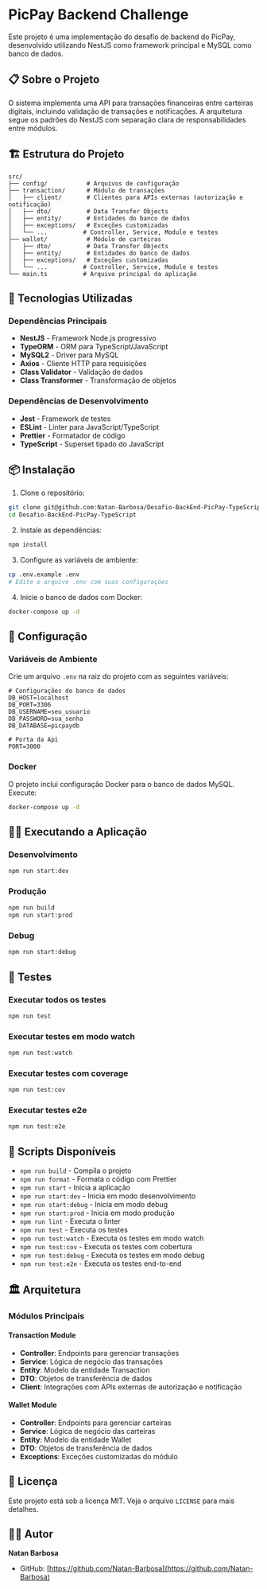 # PicPay Backend Challenge

Este projeto é uma implementação do desafio de backend do PicPay, desenvolvido utilizando NestJS como framework principal e MySQL como banco de dados.

## 📋 Sobre o Projeto

O sistema implementa uma API para transações financeiras entre carteiras digitais, incluindo validação de transações e notificações. A arquitetura segue os padrões do NestJS com separação clara de responsabilidades entre módulos.

## 🏗️ Estrutura do Projeto

```
src/
├── config/           # Arquivos de configuração
├── transaction/      # Módulo de transações
│   ├── client/       # Clientes para APIs externas (autorização e notificação)
│   ├── dto/          # Data Transfer Objects
│   ├── entity/       # Entidades do banco de dados
│   ├── exceptions/   # Exceções customizadas
│   └── ...          # Controller, Service, Module e testes
├── wallet/           # Módulo de carteiras
│   ├── dto/          # Data Transfer Objects
│   ├── entity/       # Entidades do banco de dados
│   ├── exceptions/   # Exceções customizadas
│   └── ...          # Controller, Service, Module e testes
└── main.ts          # Arquivo principal da aplicação
```

## 🚀 Tecnologias Utilizadas

### Dependências Principais

- **NestJS** - Framework Node.js progressivo
- **TypeORM** - ORM para TypeScript/JavaScript
- **MySQL2** - Driver para MySQL
- **Axios** - Cliente HTTP para requisições
- **Class Validator** - Validação de dados
- **Class Transformer** - Transformação de objetos

### Dependências de Desenvolvimento

- **Jest** - Framework de testes
- **ESLint** - Linter para JavaScript/TypeScript
- **Prettier** - Formatador de código
- **TypeScript** - Superset tipado do JavaScript

## 📦 Instalação

1. Clone o repositório:

```bash
git clone git@github.com:Natan-Barbosa/Desafio-BackEnd-PicPay-TypeScript.git
cd Desafio-BackEnd-PicPay-TypeScript
```

2. Instale as dependências:

```bash
npm install
```

3. Configure as variáveis de ambiente:

```bash
cp .env.example .env
# Edite o arquivo .env com suas configurações
```

4. Inicie o banco de dados com Docker:

```bash
docker-compose up -d
```

## 🔧 Configuração

### Variáveis de Ambiente

Crie um arquivo `.env` na raiz do projeto com as seguintes variáveis:

```env
# Configurações do banco de dados
DB_HOST=localhost
DB_PORT=3306
DB_USERNAME=seu_usuario
DB_PASSWORD=sua_senha
DB_DATABASE=picpaydb

# Porta da Api
PORT=3000
```

### Docker

O projeto inclui configuração Docker para o banco de dados MySQL. Execute:

```bash
docker-compose up -d
```

## 🏃‍♂️ Executando a Aplicação

### Desenvolvimento

```bash
npm run start:dev
```

### Produção

```bash
npm run build
npm run start:prod
```

### Debug

```bash
npm run start:debug
```

## 🧪 Testes

### Executar todos os testes

```bash
npm run test
```

### Executar testes em modo watch

```bash
npm run test:watch
```

### Executar testes com coverage

```bash
npm run test:cov
```

### Executar testes e2e

```bash
npm run test:e2e
```

## 📝 Scripts Disponíveis

- `npm run build` - Compila o projeto
- `npm run format` - Formata o código com Prettier
- `npm run start` - Inicia a aplicação
- `npm run start:dev` - Inicia em modo desenvolvimento
- `npm run start:debug` - Inicia em modo debug
- `npm run start:prod` - Inicia em modo produção
- `npm run lint` - Executa o linter
- `npm run test` - Executa os testes
- `npm run test:watch` - Executa os testes em modo watch
- `npm run test:cov` - Executa os testes com cobertura
- `npm run test:debug` - Executa os testes em modo debug
- `npm run test:e2e` - Executa os testes end-to-end

## 🏛️ Arquitetura

### Módulos Principais

#### Transaction Module

- **Controller**: Endpoints para gerenciar transações
- **Service**: Lógica de negócio das transações
- **Entity**: Modelo da entidade Transaction
- **DTO**: Objetos de transferência de dados
- **Client**: Integrações com APIs externas de autorização e notificação

#### Wallet Module

- **Controller**: Endpoints para gerenciar carteiras
- **Service**: Lógica de negócio das carteiras
- **Entity**: Modelo da entidade Wallet
- **DTO**: Objetos de transferência de dados
- **Exceptions**: Exceções customizadas do módulo

## 📄 Licença

Este projeto está sob a licença MIT. Veja o arquivo `LICENSE` para mais detalhes.

## 👨‍💻 Autor

**Natan Barbosa**

- GitHub: [https://github.com/Natan-Barbosa](https://github.com/Natan-Barbosa)
